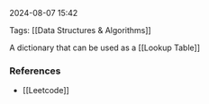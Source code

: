 
2024-08-07 15:42

Tags: [[Data Structures & Algorithms]]

A dictionary that can be used as a [[Lookup Table]]


### References
- [[Leetcode]]

